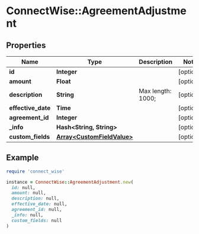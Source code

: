 # ConnectWise::AgreementAdjustment

## Properties

| Name | Type | Description | Notes |
| ---- | ---- | ----------- | ----- |
| **id** | **Integer** |  | [optional] |
| **amount** | **Float** |  | [optional] |
| **description** | **String** |  Max length: 1000; | [optional] |
| **effective_date** | **Time** |  | [optional] |
| **agreement_id** | **Integer** |  | [optional] |
| **_info** | **Hash&lt;String, String&gt;** |  | [optional] |
| **custom_fields** | [**Array&lt;CustomFieldValue&gt;**](CustomFieldValue.md) |  | [optional] |

## Example

```ruby
require 'connect_wise'

instance = ConnectWise::AgreementAdjustment.new(
  id: null,
  amount: null,
  description: null,
  effective_date: null,
  agreement_id: null,
  _info: null,
  custom_fields: null
)
```

